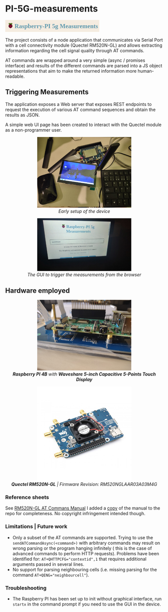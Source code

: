 # PI-5G-measurements

<p align="left">
  <img src=".showcase/logo.png" width="300"><br>
</p>

The project consists of a node application that communicates via Serial Port with a cell connectivity module (Quectel RM520N-GL) and allows extracting information regarding the cell signal quality through AT commands.

AT commands are wrapped around a very simple (async / promises interface) and results of the different commands are parsed into a JS object representations that aim to make the returned information more human-readable.


## Triggering Measurements 
The application exposes a Web server that exposes REST endpoints to request the execution of various AT command sequences and obtain the results as JSON.

A simple web UI page has been created to interact with the Quectel module as a non-programmer user.

<div align="center">
<p align="center" >
  <img src=".showcase/wip.png" width="300"><br>
  <em> Early setup of the device</em>
</p>
<p align="center">
  <img src=".showcase/ui.png" width="300" ></br>
  <em>The GUI to trigger the measurements from the browser</em>
</p>
</div>

## Hardware employed

<p align="center">
  <img src=".showcase/raspberry.jpeg" width="300"><br/>
  <em><b>Raspberry PI 4B</b>  with <b>Waveshare 5-inch Capacitive 5-Points Touch Display</b> </em>
</p>



<p align="center">
  <img src=".showcase/quectel-RM520N-GL.png" width="300">  <br/>
  <em><b>Quectel RM520N-GL</b>  | Firmware Revision: RM520NGLAAR03A03M4G </em>
 </p>

### Reference sheets

See [RM520N-GL AT Commans Manual](https://files.waveshare.com/upload/8/8a/Quectel_RG520N%26RG52xF%26RG530F%26RM520N%26RM530N_Series_AT_Commands_Manual_V1.0.0_Preliminary_20220812.pdf)
I added a [copy](./public/assets/docs/Quectel_RG520N&RG52xF&RG530F&RM520N&RM530N_Series_AT_Commands_Manual_V1.0.0.pdf) of the manual to the repo for completeness. No copyright infringement intended though. 


### Limitations | Future work
- Only a subset of the AT commands are supported. Trying to use the `sendATCommandAsync(<command>)` with arbitrary commands may result on wrong parsing or the program hanging infinitely ( this is the case of advanced commands to perform HTTP requests). Problems have been identified for: `AT+QHTTPCFG="contextid",1`  that requires additional arguments passed in several lines.
- No support for parsing neighbouring cells (i.e.  missing parsing for the command `AT+QENG="neighbourcell"`).


### Troubleshooting
- The Raspberry PI has been set up to init without graphical interface, run `startx` in the command prompt if you need to use the GUI in the device.


<!-- <table align="center" border="0">
  <tr>
    <td ><img src=".showcase/ui.png" width="200"/></td>
    <td><img src=".showcase/setup-done.png" width="200"/></td>
  </tr>
  <tr >
   <td style="border:none"><img src=".showcase/wip.png" width="200"/></td>
   <td style="border:none"><img src=".showcase/wip.png" width="200"/></td>
  </tr>
</table> -->